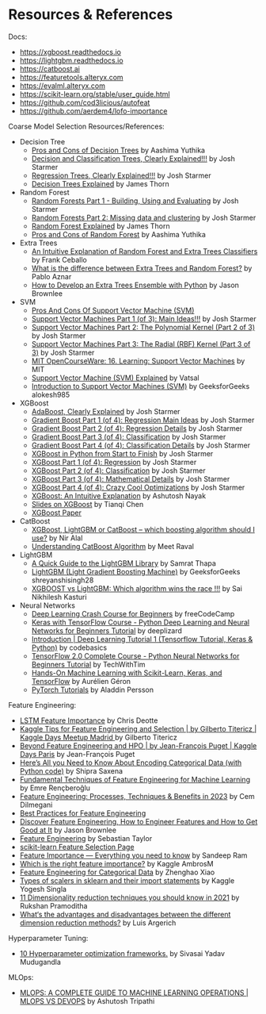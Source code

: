 # Resources & References

Docs:
- https://xgboost.readthedocs.io
- https://lightgbm.readthedocs.io
- https://catboost.ai
- https://featuretools.alteryx.com
- https://evalml.alteryx.com
- https://scikit-learn.org/stable/user_guide.html
- https://github.com/cod3licious/autofeat
- https://github.com/aerdem4/lofo-importance

Coarse Model Selection Resources/References:
- Decision Tree
    - [Pros and Cons of Decision Trees](https://www.linkedin.com/pulse/pros-cons-decision-trees-aashima-yuthika/) by Aashima Yuthika
    - [Decision and Classification Trees, Clearly Explained!!!](https://www.youtube.com/watch?v=_L39rN6gz7Y) by Josh Starmer
    - [Regression Trees, Clearly Explained!!!](https://www.youtube.com/watch?v=g9c66TUylZ4) by Josh Starmer
    - [Decision Trees Explained](https://towardsdatascience.com/decision-trees-explained-3ec41632ceb6) by James Thorn
- Random Forest
    - [Random Forests Part 1 - Building, Using and Evaluating](https://www.youtube.com/watch?v=J4Wdy0Wc_xQ&ab_channel=StatQuestwithJoshStarmer) by Josh Starmer
    - [Random Forests Part 2: Missing data and clustering](https://www.youtube.com/watch?v=sQ870aTKqiM) by Josh Starmer
    - [Random Forest Explained](https://towardsdatascience.com/random-forest-explained-7eae084f3ebe) by James Thorn
    - [Pros and Cons of Random Forest](https://www.linkedin.com/pulse/pros-cons-random-forest-aashima-yuthika/) by Aashima Yuthika
- Extra Trees
    - [An Intuitive Explanation of Random Forest and Extra Trees Classifiers](https://towardsdatascience.com/an-intuitive-explanation-of-random-forest-and-extra-trees-classifiers-8507ac21d54b) by Frank Ceballo
    - [What is the difference between Extra Trees and Random Forest?](https://quantdare.com/what-is-the-difference-between-extra-trees-and-random-forest/) by Pablo Aznar
    - [How to Develop an Extra Trees Ensemble with Python](https://machinelearningmastery.com/extra-trees-ensemble-with-python/) by Jason Brownlee
- SVM
    - [Pros And Cons Of Support Vector Machine (SVM)](https://roboticsbiz.com/pros-and-cons-of-support-vector-machine-svm/#:~:text=Advantages%20of%20SVM%201%20SVM%20classifiers%20perform%20well,SVM%20is%20useful.%205%20SVM%20uses%20memory%20effectively)
    - [Support Vector Machines Part 1 (of 3): Main Ideas!!!](https://www.youtube.com/watch?v=efR1C6CvhmE&ab_channel=StatQuestwithJoshStarmer) by Josh Starmer
    - [Support Vector Machines Part 2: The Polynomial Kernel (Part 2 of 3)](https://www.youtube.com/watch?v=Toet3EiSFcM&list=RDCMUCtYLUTtgS3k1Fg4y5tAhLbw&index=2) by Josh Starmer
    - [Support Vector Machines Part 3: The Radial (RBF) Kernel (Part 3 of 3)](https://www.youtube.com/watch?v=Qc5IyLW_hns&list=RDCMUCtYLUTtgS3k1Fg4y5tAhLbw&index=5) by Josh Starmer
    - [MIT OpenCourseWare: 16. Learning: Support Vector Machines](https://www.youtube.com/watch?v=_PwhiWxHK8o) by MIT
    - [Support Vector Machine (SVM) Explained](https://towardsdatascience.com/support-vector-machine-svm-explained-58e59708cae3) by Vatsal
    - [Introduction to Support Vector Machines (SVM)](https://www.geeksforgeeks.org/introduction-to-support-vector-machines-svm/) by GeeksforGeeks alokesh985
- XGBoost
    - [AdaBoost, Clearly Explained](https://www.youtube.com/watch?v=LsK-xG1cLYA&ab_channel=StatQuestwithJoshStarmer) by Josh Starmer
    - [Gradient Boost Part 1 (of 4): Regression Main Ideas](https://www.youtube.com/watch?v=3CC4N4z3GJc&ab_channel=StatQuestwithJoshStarmer) by Josh Starmer
    - [Gradient Boost Part 2 (of 4): Regression Details](https://www.youtube.com/watch?v=2xudPOBz-vs) by Josh Starmer
    - [Gradient Boost Part 3 (of 4): Classification](https://www.youtube.com/watch?v=jxuNLH5dXCs) by Josh Starmer
    - [Gradient Boost Part 4 (of 4): Classification Details](https://www.youtube.com/watch?v=StWY5QWMXCw) by Josh Starmer
    - [XGBoost in Python from Start to Finish](https://www.youtube.com/watch?v=GrJP9FLV3FE) by Josh Starmer
    - [XGBoost Part 1 (of 4): Regression](https://www.youtube.com/watchv=OtD8wVaFm6E&ab_channel=StatQuestwithJoshStarmer) by Josh Starmer
    - [XGBoost Part 2 (of 4): Classification](https://www.youtube.com/watch?v=8b1JEDvenQU) by Josh Starmer
    - [XGBoost Part 3 (of 4): Mathematical Details](https://www.youtube.com/watch?v=ZVFeW798-2I&ab_channel=StatQuestwithJoshStarmer) by Josh Starmer
    - [XGBoost Part 4 (of 4): Crazy Cool Optimizations](https://www.youtube.com/watch?v=oRrKeUCEbq8&ab_channel=StatQuestwithJoshStarmer) by Josh Starmer
    - [XGBoost: An Intuitive Explanation](https://towardsdatascience.com/xgboost-an-intuitive-explanation-88eb32a48eff) by Ashutosh Nayak
    - [Slides on XGBoost](https://web.njit.edu/~usman/courses/cs675_fall16/BoostedTree.pdf) by Tianqi Chen
    - [XGBoost Paper](https://arxiv.org/pdf/1603.02754v3.pdf)
- CatBoost
    - [XGBoost, LightGBM or CatBoost – which boosting algorithm should I use?](https://www.riskified.com/resources/article/boosting-comparison/#:~:text=Catboost%20grows%20a%20balanced%20tree.%20LightGBM%20uses%20leaf-wise,loss%2C%20allowing%20a%20growth%20of%20an%20imbalanced%20tree.) by Nir Alal
    - [Understanding CatBoost Algorithm](https://medium.com/analytics-vidhya/catboost-101-fb2fdc3398f3) by Meet Raval
- LightGBM
    - [A Quick Guide to the LightGBM Library](https://towardsdatascience.com/a-quick-guide-to-lightgbm-library-ef5385db8d10) by Samrat Thapa
    - [LightGBM (Light Gradient Boosting Machine)](https://www.geeksforgeeks.org/lightgbm-light-gradient-boosting-machine/) by GeeksforGeeks shreyanshisingh28
    - [XGBOOST vs LightGBM: Which algorithm wins the race !!!](https://towardsdatascience.com/lightgbm-vs-xgboost-which-algorithm-win-the-race-1ff7dd4917d) by Sai Nikhilesh Kasturi
- Neural Networks
    - [Deep Learning Crash Course for Beginners](https://www.youtube.com/watch?v=VyWAvY2CF9c) by freeCodeCamp
    - [Keras with TensorFlow Course - Python Deep Learning and Neural Networks for Beginners Tutorial](https://www.youtube.com/watch?v=qFJeN9V1ZsI) by deeplizard
    - [Introduction | Deep Learning Tutorial 1 (Tensorflow Tutorial, Keras & Python)](https://www.youtube.com/watch?v=Mubj_fqiAv8&list=PLeo1K3hjS3uu7CxAacxVndI4bE_o3BDtO) by codebasics
    - [TensorFlow 2.0 Complete Course - Python Neural Networks for Beginners Tutorial](https://www.youtube.com/watch?v=tPYj3fFJGjk) by TechWithTim
    - [Hands-On Machine Learning with Scikit-Learn, Keras, and TensorFlow](https://github.com/ageron/handson-ml2) by Aurélien Géron
    - [PyTorch Tutorials](https://www.youtube.com/watch?v=2S1dgHpqCdk&list=PLhhyoLH6IjfxeoooqP9rhU3HJIAVAJ3Vz) by Aladdin Persson

Feature Engineering:
- [LSTM Feature Importance](https://www.kaggle.com/code/cdeotte/lstm-feature-importance) by Chris Deotte
- [Kaggle Tips for Feature Engineering and Selection | by Gilberto Titericz | Kaggle Days Meetup Madrid
](https://www.youtube.com/watch?v=RtqtM1UJfZc&ab_channel=KaggleDaysMeetupSpain) by Gilberto Titericz
- [Beyond Feature Engineering and HPO | by Jean-François Puget | Kaggle Days Paris](https://www.youtube.com/watch?v=VC8Jc9_lNoY&ab_channel=Kaggle) by Jean-François Puget
- [Here’s All you Need to Know About Encoding Categorical Data (with Python code)](https://www.analyticsvidhya.com/blog/2020/08/types-of-categorical-data-encoding/) by Shipra Saxena
- [Fundamental Techniques of Feature Engineering for Machine Learning](https://towardsdatascience.com/feature-engineering-for-machine-learning-3a5e293a5114) by Emre Rençberoğlu
- [Feature Engineering: Processes, Techniques & Benefits in 2023](https://research.aimultiple.com/feature-engineering/) by Cem Dilmegani
- [Best Practices for Feature Engineering](https://elitedatascience.com/feature-engineering-best-practices)
- [Discover Feature Engineering, How to Engineer Features and How to Get Good at It](https://machinelearningmastery.com/discover-feature-engineering-how-to-engineer-features-and-how-to-get-good-at-it/) by Jason Brownlee
- [Feature Engineering](https://corporatefinanceinstitute.com/resources/data-science/feature-engineering/) by Sebastian Taylor
- [scikit-learn Feature Selection Page](https://scikit-learn.org/stable/modules/feature_selection.html)
- [Feature Importance — Everything you need to know](https://medium.com/swlh/feature-importance-hows-and-why-s-3678ede1e58f) by Sandeep Ram
- [Which is the right feature importance?](https://www.kaggle.com/competitions/amex-default-prediction/discussion/331131) by Kaggle AmbrosM
- [Feature Engineering for Categorical Data](https://medium.com/geekculture/feature-engineering-for-categorical-data-a77a04b3308) by Zhenghao Xiao
- [Types of scalers in sklearn and their import statements](https://www.kaggle.com/general/138076) by Kaggle Yogesh Singla
- [11 Dimensionality reduction techniques you should know in 2021](https://towardsdatascience.com/11-dimensionality-reduction-techniques-you-should-know-in-2021-dcb9500d388b) by Rukshan Pramoditha
- [What‘s the advantages and disadvantages between the different dimension reduction methods?](https://www.quora.com/What%E2%80%98s-the-advantages-and-disadvantages-between-the-different-dimension-reduction-methods) by Luis Argerich

Hyperparameter Tuning:
- [10 Hyperparameter optimization frameworks.](https://towardsdatascience.com/10-hyperparameter-optimization-frameworks-8bc87bc8b7e3) by 
Sivasai Yadav Mudugandla

MLOps:
- [MLOPS: A COMPLETE GUIDE TO MACHINE LEARNING OPERATIONS | MLOPS VS DEVOPS](https://ashutoshtripathi.com/2021/08/18/mlops-a-complete-guide-to-machine-learning-operations-mlops-vs-devops) by Ashutosh Tripathi